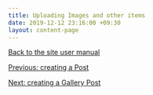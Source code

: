 ```yaml
---
title: Uploading Images and other items
date: 2019-12-12 23:16:00 +09:30
layout: content-page
---
```


[Back to the site user manual](/administration/)

[Previous: creating a Post](/creating-a-post/)

[Next: creating a Gallery Post](/creating-a-gallery-post/)
